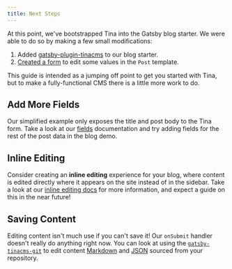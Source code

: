 ```yaml
---
title: Next Steps
---
```


At this point, we've bootstrapped Tina into the Gatsby blog starter. We were able to do so by making a few small modifications:

1. Added [gatsby-plugin-tinacms](/guides/gatsby/adding-tina/project-setup) to our blog starter.
2. [Created a form](/guides/gatsby/adding-tina/creating-forms) to edit some values in the `Post` template.

This guide is intended as a jumping off point to get you started with Tina, but to make a fully-functional CMS there is a little more work to do.

## Add More Fields

Our simplified example only exposes the title and post body to the Tina form. Take a look at our [fields](/docs/plugins/fields) documentation and try adding fields for the rest of the post data in the blog demo.

## Inline Editing

Consider creating an **inline editing** experience for your blog, where content is edited directly where it appears on the site instead of in the sidebar. Take a look at our [inline editing docs](/docs/ui/inline-editing) for more information, and expect a guide on this in the near future!

## Saving Content

Editing content isn't much use if you can't save it! Our `onSubmit` handler doesn't really do anything right now. You can look at using the [`gatsby-tinacms-git`](/guides/gatsby/using-git/installation) to edit content [Markdown](/guides/gatsby/markdown/set-up) and [JSON](/guides/gatsby/gatsby-json/create-json-form) sourced from your repository.
